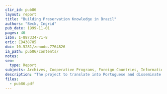 ```yaml
---
clir_id: pub86
layout: report
title: "Building Preservation Knowledge in Brazil"
authors: "Beck, Ingrid"
pub_date: 1999-11-01
pages: 46
isbn: 1-887334-71-8
eric: ED438785
doi: 10.5281/zenodo.7764826
ia_path: pub86/contents/
notes:
seo:
  type: Report
subjects: Archives, Cooperative Programs, Foreign Countries, Information Dissemination, Information Networks, International Cooperation, Library Collections, Preservation, Prevention
description: "The project to translate into Portuguese and disseminate preservation knowledge was part of a broader partnership between the Council on Library and Information Resources, which incorporates the former Commission on Preservation and Access, and a consortium of Brazilian archival, library, and museum institutions. The partnership was intended to serve as an information network for preventative conservation for all Brazilian institutions with collections on paper and film and in digital form. This included federal, state, and municipal institutions; public and private museums; universities; and local cultural institutions and foundations. Following the project's successful first phase in 1998, it received the highest cultural heritage award presented by Brazil's Ministry of Culture. This report gives an overview of the project that discusses the origins, organization and funding, objectives, and results. It then outlines \"The Blueprint Phases One: 1996-1997\" which discusses the documentation in Portuguese, institutional database, core workshops, and regional workshops. \"The Blueprint, Phase Two: 1998-1999\" discusses new workshops, survey, Web site launch, and publications. Lessons learned and recommendations are also outlined. Appendices include the translated titles, institutional database questionnaire, and contact information for collaborative institutions and workgroup members."
files:
  - pub86.pdf
---
```

